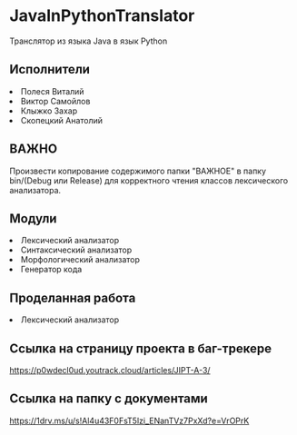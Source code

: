 # JavaInPythonTranslator
Транслятор из языка Java в язык Python

## Исполнители
<li> Полеся Виталий </li>
<li> Виктор Самойлов </li>
<li> Клыжко Захар </li>
<li> Скопецкий Анатолий </li>

## ВАЖНО
Произвести копирование содержимого папки "ВАЖНОЕ" в папку bin/(Debug или Release) для корректного чтения классов лексического анализатора.

## Модули
<li> Лексический анализатор </li>
<li> Синтаксический анализатор </li>
<li> Морфологический анализатор </li>
<li> Генератор кода </li>

## Проделанная работа
<li> Лексический анализатор </li>

## Ссылка на страницу проекта в баг-трекере
https://p0wdecl0ud.youtrack.cloud/articles/JIPT-A-3/

## Ссылка на папку с документами
https://1drv.ms/u/s!Al4u43F0FsT5lzi_ENanTVz7PxXd?e=VrOPrK
